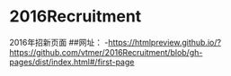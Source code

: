 # 2016Recruitment
2016年招新页面
##网址：
-https://htmlpreview.github.io/?https://github.com/vtmer/2016Recruitment/blob/gh-pages/dist/index.html#/first-page

